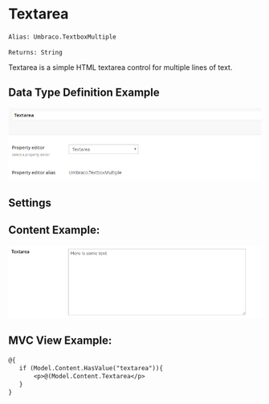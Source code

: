# Textarea

`Alias: Umbraco.TextboxMultiple`

`Returns: String`

Textarea is a simple HTML textarea control for multiple lines of text.

## Data Type Definition Example

![Textarea Data Type Definition](images/textarea/7/textarea-setup.png)


## Settings

## Content Example:

![Textarea Content Example](images/textarea/7/textarea-content.png)


## MVC View Example:

	@{
	   if (Model.Content.HasValue("textarea")){
	       <p>@(Model.Content.Textarea</p>
	   }
	}
